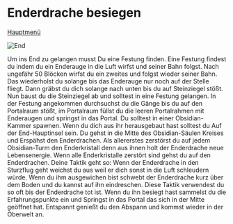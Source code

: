 # Enderdrache besiegen

[Hauptmenü](README.md)                   
                                         
![End](https://gamepedia.cursecdn.com/minecraft_de_gamepedia/thumb/e/ee/Ende_Bild.png/400px-Ende_Bild.png?version=aea3831934f1354490bd364bd0f55d52)
                                          
Um ins End zu gelangen musst Du eine Festung finden. Eine Festung findest du indem du ein Enderauge in die Luft wirfst und seiner Bahn folgst. Nach ungefähr 50 Blöcken wirfst du ein zweites und folgst wieder seiner Bahn. Das wiederholst du solange bis das Enderauge nur noch auf der Stelle fliegt. Dann gräbst du dich solange nach unten bis du auf Steinziegel stößt. Nun baust du die Steinziegel ab und solltest in eine Festung gelangen. In der Festung angekommen durchsuchst du die Gänge bis du auf den Portalraum stößt, im Portalraum füllst du die leeren Portalrahmen mit Enderaugen und springst in das Portal. Du solltest in einer Obsidian-Kammer spawnen. Wenn du dich aus ihr herausgebaut hast solltest du Auf der End-Hauptinsel sein. Du gehst in die Mitte des Obsidian-Säulen Kreises und Erspähst den Enderdrachen. Als allererstes zerstörst du auf jedem Obsidian-Turm den Enderkristall denn aus ihnen holt der Enderdrache neue Lebensenergie. Wenn alle Enderkristalle zerstört sind gehst du auf den Enderdrachen. Deine Taktik geht so: Wenn der Enderdrache in den Sturzflug geht weichst du aus weil er dich sonst in die Luft schleudern würde. Wenn du ihm ausgewichen bist schwebt der Enderdrache kurz über dem Boden und du kannst auf ihn eindreschen. Diese Taktik verwendest du so oft bis der Enderdrache tot ist. Wenn du ihn besiegt hast sammelst du die Erfahrungspunkte ein und Springst in das Portal das sich in der Mitte geöffnet hat. Entspannt genießt du den Abspann und kommst wieder in der Oberwelt an.
